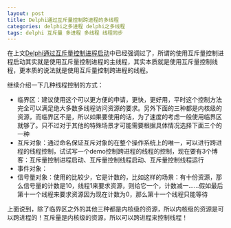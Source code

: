 ```yaml
---
layout: post
title: Delphi通过互斥量控制跨进程的多线程
categories: delphi之多进程 delphi之多线程
tags: delphi 互斥量 多进程 多线程 线程同步
---
```


在上文[Delphi通过互斥量控制进程启动](http://www.xumenger.com/delphi-mutex-01-20160121/)中已经强调过了，所谓的使用互斥量控制进程启动其实就是使用互斥量控制进程的主线程，其实本质就是使用互斥量控制线程，更本质的说法就是使用互斥量控制跨进程的线程。

继续介绍一下几种线程控制的方式：

* 临界区：建议使用这个可以更方便的申请，更快，更好用，平时这个控制方法完全可以满足绝大多数多线程访问资源的要求。另外下面的三种都是内核级的资源，而临界区不是，所以如果要使用的话，为了速度的考虑一般使用临界区就够了。只不过对于其他的特殊场景才可能需要根据具体情况选择下面三个的一种
* 互斥对象：通过命名保证互斥对象的在整个操作系统上的唯一，可以进行跨进程的线程控制，试试写一个demo控制跨进程的线程的控制，现在要有3个博客：互斥量控制进程启动、互斥量控制线程启动、互斥量控制线程运行
* 事件对象：
* 信号量对象：使用的比较少，它是计数的，比如这样的场景：有十份资源，那么信号量的计数是10，线程1来要求资源，则给它一个，计数减一……假如最后第十一个线程来要求资源因为现在计数为0，那么第十一个线程只能等待

上面说到，除了临界区之外的其他三种都是内核级的资源，所以内核级的资源是可以跨进程的！互斥量是内核级的资源，所以可以跨进程来控制线程！
